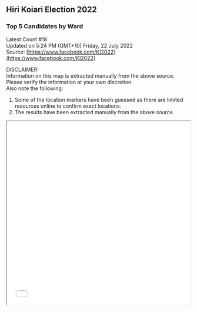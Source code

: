 ## Hiri Koiari Election 2022
### Top 5 Candidates by Ward
Latest Count #18 <br>
Updated on 5:24 PM (GMT+10) Friday, 22 July 2022 <br>
Source: [https://www.facebook.com/KI2022](https://www.facebook.com/KI2022)

DISCLAIMER: <br>
Information on this map is extracted manually from the above source.<br>
Please verify the information at your own discretion.<br>
Also note the following:
1. Some of the location markers have been guessed as there are limited resources online to confirm exact locations.<br>
2. The results have been extracted manually from the above source.<br>

<iframe src="Hiri Koiari Count 18.html" height="500" width="500"></iframe>
<br>

